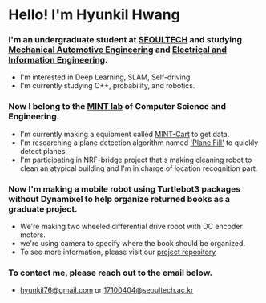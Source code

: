 # Hello! I'm Hyunkil Hwang

### I'm an undergraduate student at [SEOULTECH](https://www.seoultech.ac.kr/index.jsp) and studying [Mechanical Automotive Engineering](https://mech.seoultech.ac.kr/en/) and [Electrical and Information Engineering](https://eie.seoultech.ac.kr/).
- I'm interested in Deep Learning, SLAM, Self-driving.
- I'm currently studying C++, probability, and robotics.


### Now I belong to the [MINT lab](https://mint-lab.github.io/) of Computer Science and Engineering.
- I'm currently making a equipment called [MINT-Cart](https://github.com/mint-lab/Mint_Cart) to get data.
- I'm researching a plane detection algorithm named ['Plane Fill'](https://github.com/mint-lab/Plane_Fill) to quickly detect planes.
- I'm participating in NRF-bridge project that's making cleaning robot to clean an atypical building and I'm in charge of location recognition part.

### Now I'm making a mobile robot using Turtlebot3 packages without Dynamixel to help organize returned books as a graduate project.
- We're making two wheeled differential drive robot with DC encoder motors.
- we're using camera to specify where the book should be organized.
- To see more information, please visit our [project repository](https://github.com/jwyeeh-dev/2023_Capstone_Project)

### To contact me, please reach out to the email below.
- hyunkil76@gmail.com or 17100404@seoultech.ac.kr
